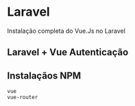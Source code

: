 # Laravel

Instalação completa do Vue.Js no Laravel

## Laravel + Vue Autenticação

## Instalaçãos **NPM**

```
vue
vue-router
```